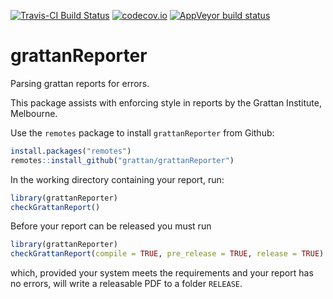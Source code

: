 [![Travis-CI Build Status](https://travis-ci.org/HughParsonage/grattanReporter.svg?branch=master)](https://travis-ci.org/HughParsonage/grattanReporter)
[![codecov.io](https://codecov.io/github/HughParsonage/grattanReporter/coverage.svg?branch=master)](https://codecov.io/github/HughParsonage/grattanReporter?branch=master)
[![AppVeyor build status](https://ci.appveyor.com/api/projects/status/github/HughParsonage/grattanReporter?branch=master&svg=true)](https://ci.appveyor.com/project/HughParsonage/grattanReporter)

# grattanReporter
Parsing grattan reports for errors.

This package assists with enforcing style in reports by the Grattan Institute, Melbourne.

Use the `remotes` package to install `grattanReporter` from Github: 

```r
install.packages("remotes")
remotes::install_github("grattan/grattanReporter")
```


In the working directory containing your report, run:

```r
library(grattanReporter)
checkGrattanReport()
```
Before your report can be released you must run

```r
library(grattanReporter)
checkGrattanReport(compile = TRUE, pre_release = TRUE, release = TRUE)
```
which, provided your system meets the requirements and your report has no errors, will write a releasable PDF to a folder `RELEASE`.

